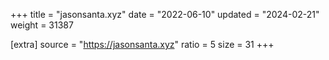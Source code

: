+++
title = "jasonsanta.xyz"
date = "2022-06-10"
updated = "2024-02-21"
weight = 31387

[extra]
source = "https://jasonsanta.xyz"
ratio = 5
size = 31
+++
